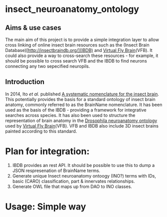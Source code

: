 # insect_neuroanatomy_ontology

## Aims & use cases

The main aim of this project is to provide a simple integration layer to allow cross linking of online insect brain resources such as the (Insect Brain Database)[http://insectbraindb.org/](IBDB) and [Virtual Fly Brain](www.virtualflybrain.org)(VFB). It could also provide a way to cross-search these resources - for example, it should be possible to cross search VFB and the IBDB to find neurons connecting any two sepecified neuropils.

## Introduction

In 2014, Ito _et al._ published [A systematic nomenclature for the insect brain](http://www.ncbi.nlm.nih.gov/pubmed/24559671). This potentially provides the basis for a standard ontology of insect brain anatomy, commonly referred to as the BrainName nomenclature.  It has been used as the basis of the IBDB - providing a framework for integrative searches across species.  It has also been used to structure the representation of brain anatomy in the [Drosophila neuroanatomy ontology]() used by [Virtual Fly Brain](www.virtualflybrain.org)(VFB).  VFB and IBDB also include 3D insect brains painted according to this standard.

# Plan for integration:

1. IBDB provides an rest API. It should be possible to use this to dump a JSON respresenation of BrainName terms.  
1. Generate unique Insect neuroanatomy ontoogy (INO?) terms with IDs, basic (CARO) classification, part & innervates relationships.
1. Generate OWL file that maps up from DAO to INO classes.

# Usage: Simple way 
